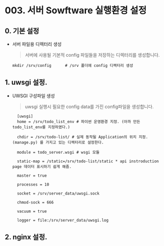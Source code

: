 # 003. 서버 Sowftware 실행환경 설정

## 0. 기본 설정
  * 서버 파일용 디렉터리 생성
    > 서버에 사용될 기본적 config 파일들을 저장하는 디렉터리를 생성합니다.

    ```
    mkdir /srv/config      # /srv 폴더에 config 디렉터리 생성
    ```


## 1. uwsgi 설정.
  * UWSGI 구성파일 생성
    > uwsgi 실행시 필요한 config data를 가진 config파일을 생성합니다.
    ```
      [uwsgi]
      home = /srv/todo_list_env # 파이썬 운영환경 지정. (아까 만든 todo_list_env를 지정하였다.)
      
      chdir = /srv/todo-list/ # 실제 동작될 Application의 위치 지정. (manage.py) 를 가지고 있는 디렉터리로 설정한다.
  
      module = todo_server.wsgi # wsgi 모듈
  
      static-map = /static=/srv/todo-list/static * api instroduction page 데이터 표시하기 쉽게 해줌.
  
      master = true
  
      processes = 10
  
      socket = /srv/server_data/uwsgi.sock
  
      chmod-sock = 666
  
      vacuum = true
  
      logger = file:/srv/server_data/uwsgi.log
    ```


## 2. nginx 설정.